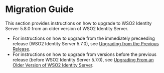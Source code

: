 # Migration Guide

This section provides instructions on how to upgrade to WSO2 Identity
Server 5.8.0 from an older version of WSO2 Identity Server.

-   For instructions on how to upgrade from the immediately preceeding
    release (WSO2 Identity Server 5.7.0), see [Upgrading from the
    Previous Release](_Upgrading_from_the_Previous_Release_).
-   For instructions on how to upgrade from versions before the previous
    release (before WSO2 Identity Server 5.7.0), see [Upgrading From an
    Older Version of WSO2 Identity
    Server](_Upgrading_From_an_Older_Version_of_WSO2_IS_).
